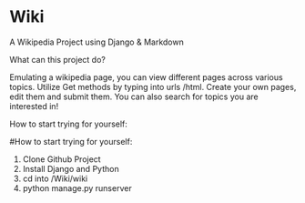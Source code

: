 # Wiki
A Wikipedia Project using Django &amp; Markdown

What can this project do?

Emulating a wikipedia page, you can view different pages across various topics. Utilize Get methods by typing into urls /html. Create your own pages, edit them and submit them. You can also search for topics you are interested in!

How to start trying for yourself:

#How to start trying for yourself:
1. Clone Github Project
2. Install Django and Python
3. cd into /Wiki/wiki
4. python manage.py runserver
